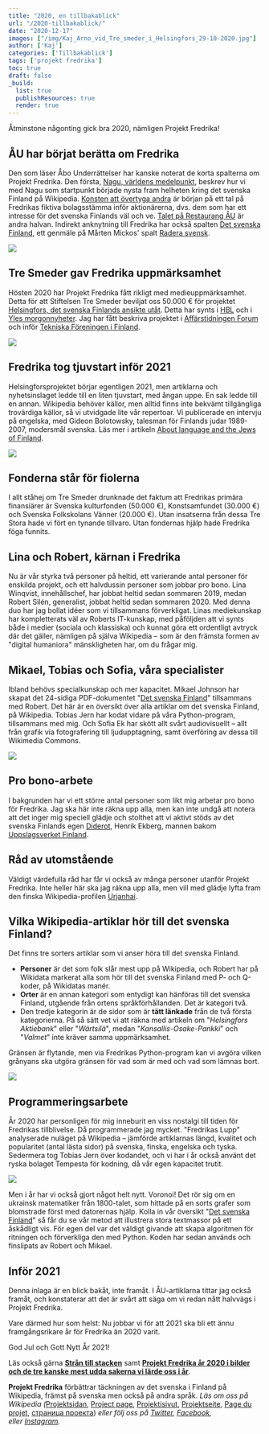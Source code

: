 ```yaml
---
title: "2020, en tillbakablick"
url: "/2020-tillbakablick/"
date: "2020-12-17"
images: ["/img/Kaj_Arno_vid_Tre_smeder_i_Helsingfors_29-10-2020.jpg"]
author: ['Kaj']
categories: ['Tillbakablick']
tags: ['projekt fredrika']
toc: true
draft: false
_build:
  list: true
  publishResources: true
  render: true
---
```


Åtminstone någonting gick bra 2020, nämligen Projekt Fredrika!

## ÅU har börjat berätta om Fredrika

Den som läser Åbo Underrättelser har kanske noterat de korta spalterna om Projekt Fredrika. Den första, [Nagu, världens medelpunkt](https://abounderrattelser.fi/nagu-varldens-medelpunkt/), beskrev hur vi med Nagu som startpunkt började nysta fram helheten kring det svenska Finland på Wikipedia. [Konsten att övertyga andra](https://abounderrattelser.fi/konsten-att-overtyga-andra/) är början på ett tal på Fredrikas fiktiva bolagsstämma inför aktionärerna, dvs. dem som har ett intresse för det svenska Finlands väl och ve. [Talet på Restaurang ÅU](https://abounderrattelser.fi/talet-pa-restaurang-au/) är andra halvan. Indirekt anknytning till Fredrika har också spalten [Det svenska Finland](https://abounderrattelser.fi/det-svenska-finland/), ett genmäle på Mårten Mickos' spalt [Radera svensk](https://abounderrattelser.fi/radera-svensk/). 

![](/2020/12/au-del-2-1024x723.png)

## Tre Smeder gav Fredrika uppmärksamhet

Hösten 2020 har Projekt Fredrika fått rikligt med medieuppmärksamhet. Detta för att Stiftelsen Tre Smeder beviljat oss 50.000 € för projektet [Helsingfors, det svenska Finlands ansikte utåt](https://projektfredrika.fi/tre-smeder/). Detta har synts i [HBL](https://www.hbl.fi/artikel/kaj-arno-soker-svenskkunniga-ambassadorer/) och i [Yles morgonnyheter](https://arenan.yle.fi/audio/1-50672696). Jag har fått beskriva projektet i [Affärstidningen Forum](https://www.forummag.fi/det-svenska-helsingfors) och inför [Tekniska Föreningen i Finland](https://www.hbl.fi/artikel/hbl-kronika-samlade-filosofieingenjorer-ja-vi-finns-faktiskt/).

![](/2020/12/forum-2020-11-913x1024.png)

## Fredrika tog tjuvstart inför 2021

Helsingforsprojektet börjar egentligen 2021, men artiklarna och nyhetsinslaget ledde till en liten tjuvstart, med ångan uppe. En sak ledde till en annan. Wikipedia behöver källor, men alltid finns inte bekvämt tillgängliga trovärdiga källor, så vi utvidgade lite vår repertoar. Vi publicerade en intervju på engelska, med Gideon Bolotowsky, talesman för Finlands judar 1989-2007, modersmål svenska. Läs mer i artikeln [About language and the Jews of Finland](https://projektfredrika.fi/de-linguis-iudaeorum-finlandiae/).

![](/2020/12/husis-2020-11-1024x890.png)

## Fonderna står för fiolerna

I allt ståhej om Tre Smeder drunknade det faktum att Fredrikas primära finansiärer är Svenska kulturfonden (50.000 €), Konstsamfundet (30.000 €) och Svenska Folkskolans Vänner (20.000 €). Utan insatserna från dessa Tre Stora hade vi fört en tynande tillvaro. Utan fondernas hjälp hade Fredrika föga funnits.

## Lina och Robert, kärnan i Fredrika

Nu är vår styrka två personer på heltid, ett varierande antal personer för enskilda projekt, och ett halvdussin personer som jobbar pro bono. Lina Winqvist, innehållschef, har jobbat heltid sedan sommaren 2019, medan Robert Silén, generalist, jobbat heltid sedan sommaren 2020. Med denna duo har jag bollat idéer som vi tillsammans förverkligat. Linas mediekunskap har kompletterats väl av Roberts IT-kunskap, med påföljden att vi synts både i medier (sociala och klassiska) och kunnat göra ett ordentligt avtryck där det gäller, nämligen på själva Wikipedia – som är den främsta formen av "digital humaniora" mänskligheten har, om du frågar mig. 

## Mikael, Tobias och Sofia, våra specialister

Ibland behövs specialkunskap och mer kapacitet. Mikael Johnson har skapat det 24-sidiga PDF-dokumentet "[Det svenska Finland](http://www.projektfredrika.fi/Det_svenska_Finland_pa_Wikipedia_2020-11.pdf)" tillsammans med Robert. Det här är en översikt över alla artiklar om det svenska Finland, på Wikipedia. Tobias Jern har kodat vidare på våra Python-program, tillsammans med mig. Och Sofia Ek har skött allt svårt audiovisuellt – allt från grafik via fotografering till ljudupptagning, samt överföring av dessa till Wikimedia Commons.

![](/2020/12/PF2020_Fram-724x1024.png)

## Pro bono-arbete

I bakgrunden har vi ett större antal personer som likt mig arbetar pro bono för Fredrika. Jag ska här inte räkna upp alla, men kan inte undgå att notera att det inger mig speciell glädje och stolthet att vi aktivt stöds av det svenska Finlands egen [Diderot](https://sv.wikipedia.org/wiki/Denis_Diderot), Henrik Ekberg, mannen bakom [Uppslagsverket Finland](https://sv.wikipedia.org/wiki/Uppslagsverket_Finland).

## Råd av utomstående

Väldigt värdefulla råd har får vi också av många personer utanför Projekt Fredrika. Inte heller här ska jag räkna upp alla, men vill med glädje lyfta fram den finska Wikipedia-profilen [Urjanhai](https://fi.wikipedia.org/wiki/K%C3%A4ytt%C3%A4j%C3%A4:Urjanhai).

## Vilka Wikipedia-artiklar hör till det svenska Finland?

Det finns tre sorters artiklar som vi anser höra till det svenska Finland. 

*   **Personer** är det som folk slår mest upp på Wikipedia, och Robert har på Wikidata markerat alla som hör till det svenska Finland med P- och Q-koder, på Wikidatas manér. 
*   **Orter** är en annan kategori som entydigt kan hänföras till det svenska Finland, utgående från ortens språkförhållanden. Det är kategori två. 
*   Den tredje kategorin är de sidor som är **tätt länkade** från de två första kategorierna. På så sätt vet vi att räkna med artikeln om "_Helsingfors Aktiebank_" eller "_Wärtsilä_", medan "_Kansallis-Osake-Pankki_" och "_Valmet_" inte kräver samma uppmärksamhet. 

Gränsen är flytande, men via Fredrikas Python-program kan vi avgöra vilken grånyans ska utgöra gränsen för vad som är med och vad som lämnas bort. 

![](/2020/12/voronoi-1-1024x904.png)

## Programmeringsarbete

År 2020 har personligen för mig inneburit en viss nostalgi till tiden för Fredrikas tillblivelse. Då programmerade jag mycket. "Fredrikas Lupp" analyserade nuläget på Wikipedia – jämförde artiklarnas längd, kvalitet och popularitet (antal lästa sidor) på svenska, finska, engelska och tyska. Sedermera tog Tobias Jern över kodandet, och vi har i år också använt det ryska bolaget Tempesta för kodning, då vår egen kapacitet trutit.

![](/2020/12/tabell-2-1024x726.png)

Men i år har vi också gjort något helt nytt. Voronoi! Det rör sig om en ukrainsk matematiker från 1800-talet, som hittade på en sorts grafer som blomstrade först med datorernas hjälp. Kolla in vår översikt "[Det svenska Finland](http://www.projektfredrika.fi/Det_svenska_Finland_pa_Wikipedia_2020-11.pdf)" så får du se vår metod att illustrera stora textmassor på ett åskådligt vis. För egen del var det väldigt givande att skapa algoritmen för ritningen och förverkliga den med Python. Koden har sedan används och finslipats av Robert och Mikael.

## Inför 2021

Denna inlaga är en blick bakåt, inte framåt. I ÅU-artiklarna tittar jag också framåt, och konstaterar att det är svårt att säga om vi redan nått halvvägs i Projekt Fredrika. 

Vare därmed hur som helst: Nu jobbar vi för att 2021 ska bli ett ännu framgångsrikare år för Fredrika än 2020 varit.

God Jul och Gott Nytt År 2021!

Läs också gärna [**Strån till stacken**](https://projektfredrika.fi/stran-till-stacken/) samt **[Projekt Fredrika år 2020 i bilder och de tre kanske mest udda sakerna vi lärde oss i år](https://projektfredrika.fi/projekt-fredrika-ar-2020-bilder-och-udda-fakta/)**.

**Projekt Fredrika** förbättrar täckningen av det svenska i Finland på Wikipedia, främst på svenska men också på andra språk. _Läs om oss på Wikipedia (_[Projektsidan](https://sv.wikipedia.org/wiki/Wikipedia:Projekt_Fredrika), [Project page](https://en.wikipedia.org/wiki/Wikipedia:Projekt_Fredrika), [Projektisivut](https://fi.wikipedia.org/wiki/Wikipedia:Projekt_Fredrika), [Projektseite](https://de.wikipedia.org/wiki/Wikipedia:Projekt_Fredrika), [Page du projet](https://fr.wikipedia.org/wiki/Wikipedia:Projekt_Fredrika), [страница проекта](https://ru.wikipedia.org/wiki/Wikipedia:Projekt_Fredrika)) _eller följ oss på [Twitter](https://twitter.com/projektfredrika), [Facebook](https://www.facebook.com/projektfredrika/), eller [Instagram](http://instagram.com/projektfredrika)._